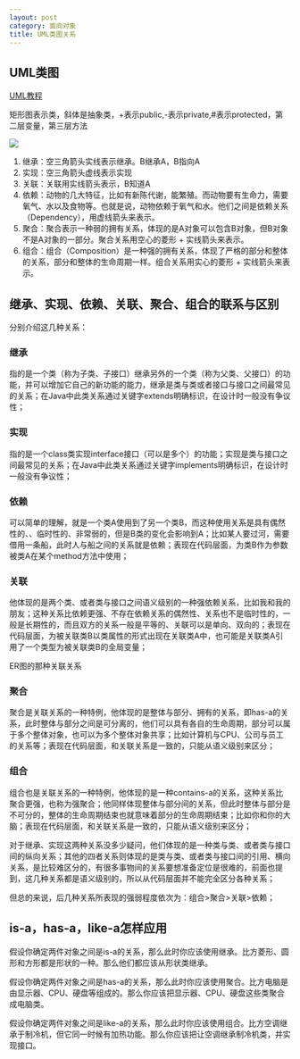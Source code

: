 ```yaml
---
layout: post
category: 面向对象
title: UML类图关系
---
```


## UML类图
[UML教程](http://blog.csdn.net/badobad/article/details/50914624)

矩形图表示类，斜体是抽象类，+表示public,-表示private,#表示protected，第二层变量，第三层方法

![](https://i.imgur.com/iDZQsKi.jpg)

1. 继承：空三角箭头实线表示继承。B继承A，B指向A
2. 实现：空三角箭头虚线表示实现
3. 关联：关联用实线箭头表示，B知道A
4. 依赖：动物的几大特征，比如有新陈代谢，能繁殖。而动物要有生命力，需要氧气、水以及食物等。也就是说，动物依赖于氧气和水。他们之间是依赖关系（Dependency），用虚线箭头来表示。
5. 聚合：聚合表示一种弱的拥有关系，体现的是A对象可以包含B对象，但B对象不是A对象的一部分。聚合关系用空心的菱形 + 实线箭头来表示。
6. 组合：组合（Composition）是一种强的拥有关系，体现了严格的部分和整体的关系，部分和整体的生命周期一样。组合关系用实心的菱形 + 实线箭头来表示。

## 继承、实现、依赖、关联、聚合、组合的联系与区别

分别介绍这几种关系：

### 继承
指的是一个类（称为子类、子接口）继承另外的一个类（称为父类、父接口）的功能，并可以增加它自己的新功能的能力，继承是类与类或者接口与接口之间最常见的关系；在Java中此类关系通过关键字extends明确标识，在设计时一般没有争议性； 

### 实现
指的是一个class类实现interface接口（可以是多个）的功能；实现是类与接口之间最常见的关系；在Java中此类关系通过关键字implements明确标识，在设计时一般没有争议性； 

### 依赖
可以简单的理解，就是一个类A使用到了另一个类B，而这种使用关系是具有偶然性的、、临时性的、非常弱的，但是B类的变化会影响到A；比如某人要过河，需要借用一条船，此时人与船之间的关系就是依赖；表现在代码层面，为类B作为参数被类A在某个method方法中使用； 

### 关联
他体现的是两个类、或者类与接口之间语义级别的一种强依赖关系，比如我和我的朋友；这种关系比依赖更强、不存在依赖关系的偶然性、关系也不是临时性的，一般是长期性的，而且双方的关系一般是平等的、关联可以是单向、双向的；表现在代码层面，为被关联类B以类属性的形式出现在关联类A中，也可能是关联类A引用了一个类型为被关联类B的全局变量； 

ER图的那种关联关系

### 聚合
聚合是关联关系的一种特例，他体现的是整体与部分、拥有的关系，即has-a的关系，此时整体与部分之间是可分离的，他们可以具有各自的生命周期，部分可以属于多个整体对象，也可以为多个整体对象共享；比如计算机与CPU、公司与员工的关系等；表现在代码层面，和关联关系是一致的，只能从语义级别来区分； 

### 组合
组合也是关联关系的一种特例，他体现的是一种contains-a的关系，这种关系比聚合更强，也称为强聚合；他同样体现整体与部分间的关系，但此时整体与部分是不可分的，整体的生命周期结束也就意味着部分的生命周期结束；比如你和你的大脑；表现在代码层面，和关联关系是一致的，只能从语义级别来区分； 

对于继承、实现这两种关系没多少疑问，他们体现的是一种类与类、或者类与接口间的纵向关系；其他的四者关系则体现的是类与类、或者类与接口间的引用、横向关系，是比较难区分的，有很多事物间的关系要想准备定位是很难的，前面也提到，这几种关系都是语义级别的，所以从代码层面并不能完全区分各种关系；

但总的来说，后几种关系所表现的强弱程度依次为：组合>聚合>关联>依赖；

## is-a，has-a，like-a怎样应用
假设你确定两件对象之间是is-a的关系，那么此时你应该使用继承。比方菱形、圆形和方形都是形状的一种。那么他们都应该从形状类继承。

假设你确定两件对象之间是has-a的关系，那么此时你应该使用聚合。比方电脑是由显示器、CPU、硬盘等组成的。那么你应该把显示器、CPU、硬盘这些类聚合成电脑类。 

假设你确定两件对象之间是like-a的关系，那么此时你应该使用组合。比方空调继承于制冷机，但它同一时候有加热功能。那么你应该把让空调继承制冷机类，并实现接口。